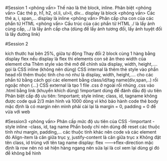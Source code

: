 #Session 1
<phỏng vấn> Thế nào là thẻ block, inline. Phân biệt 
<phỏng vấn> Các thẻ p, h1, h2, ol.li, ul>li, div... display là block
<phỏng vấn> Các thẻ a, i, span,... display là inline
<phỏng vấn> Phân cấp cha con của các phần tử HTML
<phỏng vấn> Cấu trúc của các phần tử HTML
./ là lấy ảnh cùng cấp, ../ là lấy ảnh cấp cha (dùng để lấy ảnh tương đối, lấy ảnh tuyệt đối là lấy đường link)

#Session 2
<frameset cols="25%,*,25%"> kích thước hai bên 25%, giữa tự động
Thay đổi 2 block cùng 1 hàng bằng display flex
nếu display là flex thì elements con sẽ ăn theo width của element cha
Thêm style vào thẻ mở để chỉnh sửa display, width, height,.... gọi là CSS inline (không nên dùng)
CSS internal là thêm thẻ style vào phần head rồi thêm thuộc tính cho nó như là display, width, height,.... cho các phần tử bằng cách gọi các element bằng class/id/tag name(div,span,..) rồi ngoặc nhọn {...}
CSS external là tạo 1 file .css ở ngoài rồi nhúng .css vào .html bằng link (khuyến khích dùng)
!important dùng để đánh dấu độ ưu tiên
<phỏng vấn> Phân biệt cấp độ ưu tiên: !important; style inline; class, id, tagname
không được code quá 2/3 màn hình và 1000 dòng vì khó bảo hành code
thẻ body mặc định là có margin nên mình phải cài lại là margin = 0, padding = 0 để vừa với web

#Session3
<phỏng vấn> Phân cấp mức độ ưu tiên của CSS
-!important
-style inline
-class, id, tag name
Phần body chỉ nên dùng để reset các thuộc tính như margin, padding,... các thuộc tính khác nên code và các element đó
Align-item là căn giữa trục y, justify-content là căn giữa trục x
Không đặt tên class, id trùng với tên tag name
display: flex --->flex-direction mặc định là row nên nó sẽ hiện hàng ngang nên sửa lại là col
xem lại dùng gì đó để không bể hình